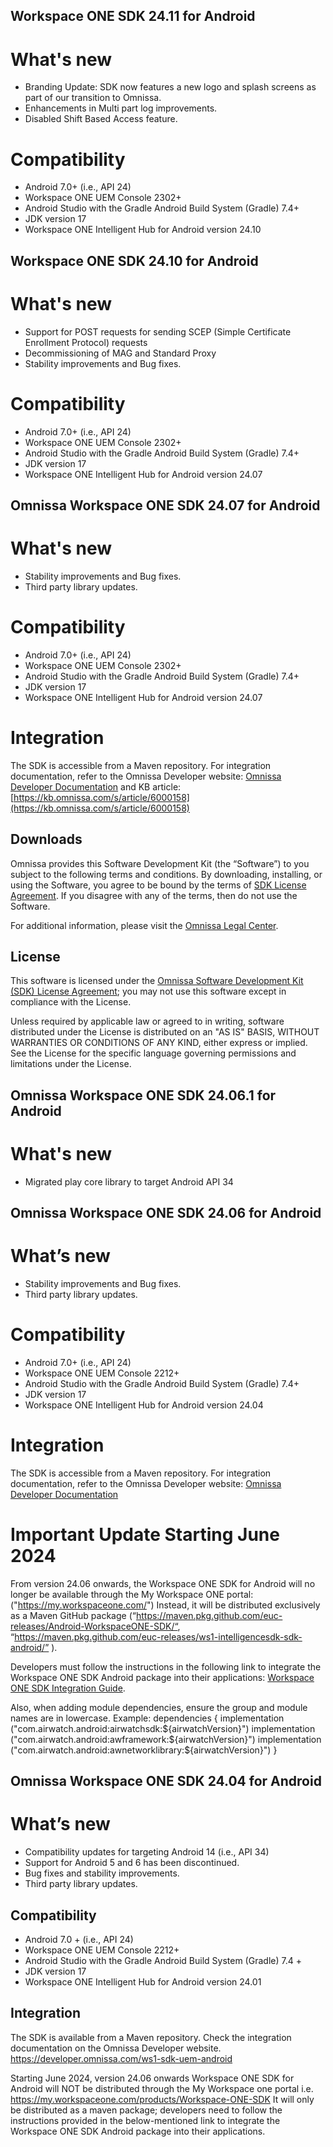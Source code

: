 ## Workspace ONE SDK 24.11 for Android

# What's new
- Branding Update: SDK now features a new logo and splash screens as part of our transition to Omnissa.
- Enhancements in Multi part log improvements.
- Disabled Shift Based Access feature.

# Compatibility
- Android 7.0+ (i.e., API 24)
- Workspace ONE UEM Console 2302+
- Android Studio with the Gradle Android Build System (Gradle) 7.4+
- JDK version 17
- Workspace ONE Intelligent Hub for Android version 24.10


## Workspace ONE SDK 24.10 for Android

# What's new
- Support for POST requests for sending SCEP (Simple Certificate Enrollment Protocol) requests
- Decommissioning of MAG and Standard Proxy
- Stability improvements and Bug fixes.

# Compatibility

- Android 7.0+ (i.e., API 24)
- Workspace ONE UEM Console 2302+
- Android Studio with the Gradle Android Build System (Gradle) 7.4+
- JDK version 17
- Workspace ONE Intelligent Hub for Android version 24.07

## Omnissa Workspace ONE SDK 24.07 for Android

# What's new
* Stability improvements and Bug fixes.
* Third party library updates.

# Compatibility
* Android 7.0+ (i.e., API 24)
* Workspace ONE UEM Console 2302+
* Android Studio with the Gradle Android Build System (Gradle) 7.4+
* JDK version 17
* Workspace ONE Intelligent Hub for Android version 24.07

# Integration
The SDK is accessible from a Maven repository. For integration documentation, refer to the Omnissa Developer website: [Omnissa Developer Documentation](https://developer.omnissa.com/ws1-sdk-uem-android/) and KB article: [https://kb.omnissa.com/s/article/6000158](https://kb.omnissa.com/s/article/6000158)

## Downloads

Omnissa provides this Software Development Kit (the “Software”) to you subject to the following terms and conditions. By downloading, installing, or using the Software, you agree to be bound by the terms of [SDK License Agreement](https://static.omnissa.com/sites/default/files/omnissa-sdk-agreement.pdf). If you disagree with any of the terms, then do not use the Software.

For additional information, please visit the [Omnissa Legal Center](https://www.omnissa.com/legal-center/).

## License

This software is licensed under the [Omnissa Software Development Kit (SDK) License Agreement](https://static.omnissa.com/sites/default/files/omnissa-sdk-agreement.pdf); you may not use this software except in compliance with the License.

Unless required by applicable law or agreed to in writing, software distributed under the License is distributed on an "AS IS" BASIS, WITHOUT WARRANTIES OR CONDITIONS OF ANY KIND, either express or implied. See the License for the specific language governing permissions and limitations under the License.

## Omnissa Workspace ONE SDK 24.06.1 for Android

# What's new
* Migrated play core library to target Android API 34

## Omnissa Workspace ONE SDK 24.06 for Android

# What’s new
* Stability improvements and Bug fixes.
* Third party library updates.

# Compatibility
* Android 7.0+ (i.e., API 24)
* Workspace ONE UEM Console 2212+ 
* Android Studio with the Gradle Android Build System (Gradle) 7.4+ 
* JDK version 17 
* Workspace ONE Intelligent Hub for Android version 24.04

# Integration
The SDK is accessible from a Maven repository. For integration documentation, refer to the Omnissa Developer website: [Omnissa Developer Documentation](https://developer.omnissa.com/ws1-sdk-uem-android/)

# Important Update Starting June 2024
From version 24.06 onwards, the Workspace ONE SDK for Android will no longer be available through the My Workspace ONE portal: ("https://my.workspaceone.com/")
Instead, it will be distributed exclusively as a Maven GitHub package (“https://maven.pkg.github.com/euc-releases/Android-WorkspaceONE-SDK/“, “https://maven.pkg.github.com/euc-releases/ws1-intelligencesdk-sdk-android/” ).

Developers must follow the instructions in the following link to integrate the Workspace ONE SDK Android package into their applications: [Workspace ONE SDK Integration Guide](https://github.com/euc-releases/workspace-ONE-SDK-integration-samples/blob/main/IntegrationGuideForAndroid/Guides/03BaseIntegration/WorkspaceONE_Android_BaseIntegration.md).

Also, when adding module dependencies, ensure the group and module names are in lowercase.
Example:
dependencies {
    implementation ("com.airwatch.android:airwatchsdk:${airwatchVersion}")
    implementation ("com.airwatch.android:awframework:${airwatchVersion}")
    implementation ("com.airwatch.android:awnetworklibrary:${airwatchVersion}")
}

## Omnissa Workspace ONE SDK 24.04 for Android

# What’s new

* Compatibility updates for targeting Android 14 (i.e., API 34)
* Support for Android 5 and 6 has been discontinued.
* Bug fixes and stability improvements.
* Third party library updates.

## Compatibility

* Android 7.0 + (i.e., API 24)
* Workspace ONE UEM Console 2212+
* Android Studio with the Gradle Android Build System (Gradle) 7.4 +
* JDK version 17
* Workspace ONE Intelligent Hub for Android version 24.01

## Integration

The SDK is available from a Maven repository. Check the integration documentation on the Omnissa Developer website. https://developer.omnissa.com/ws1-sdk-uem-android

Starting June 2024, version 24.06 onwards Workspace ONE SDK for Android will NOT be distributed through the My Workspace one portal i.e. https://my.workspaceone.com/products/Workspace-ONE-SDK 
It will only be distributed as a maven package; developers need to follow the instructions provided in the below-mentioned link to integrate the Workspace ONE SDK Android package into their applications.
